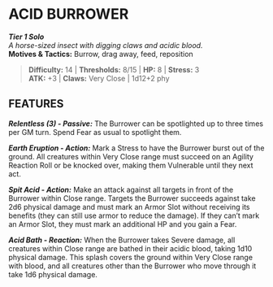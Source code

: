 # ACID BURROWER

***Tier 1 Solo***  
*A horse-sized insect with digging claws and acidic blood.*  
**Motives & Tactics:** Burrow, drag away, feed, reposition

> **Difficulty:** 14 | **Thresholds:** 8/15 | **HP:** 8 | **Stress:** 3  
> **ATK:** +3 | **Claws:** Very Close | 1d12+2 phy  

## FEATURES

***Relentless (3) - Passive:*** The Burrower can be spotlighted up to three times per GM turn. Spend Fear as usual to spotlight them.

***Earth Eruption - Action:*** Mark a Stress to have the Burrower burst out of the ground. All creatures within Very Close range must succeed on an Agility Reaction Roll or be knocked over, making them Vulnerable until they next act.

***Spit Acid - Action:*** Make an attack against all targets in front of the Burrower within Close range. Targets the Burrower succeeds against take 2d6 physical damage and must mark an Armor Slot without receiving its benefits (they can still use armor to reduce the damage). If they can’t mark an Armor Slot, they must mark an additional HP and you gain a Fear.

***Acid Bath - Reaction:*** When the Burrower takes Severe damage, all creatures within Close range are bathed in their acidic blood, taking 1d10 physical damage. This splash covers the ground within Very Close range with blood, and all creatures other than the Burrower who move through it take 1d6 physical damage.
